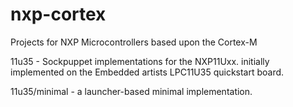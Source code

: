 # nxp-cortex
Projects for NXP Microcontrollers based upon the Cortex-M

11u35 - Sockpuppet implementations for the NXP11Uxx.
 initially implemented on the Embedded artists
 LPC11U35 quickstart board.

11u35/minimal - a launcher-based minimal implementation.

